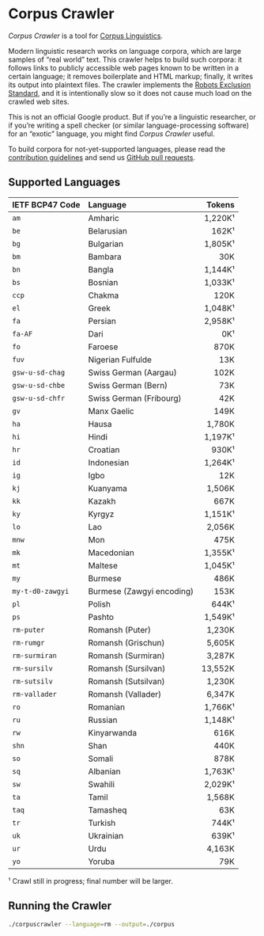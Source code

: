 # Corpus Crawler

_Corpus Crawler_ is a tool for [Corpus
Linguistics](https://en.wikipedia.org/wiki/Corpus_linguistics).

Modern linguistic research works on language corpora, which are large samples of
“real world” text.  This crawler helps to build such corpora: it follows links
to publicly accessible web pages known to be written in a certain language; it
removes boilerplate and HTML markup; finally, it writes its output into
plaintext files.  The crawler implements the [Robots Exclusion
Standard](https://en.wikipedia.org/wiki/Robots_exclusion_standard), and it is
intentionally slow so it does not cause much load on the crawled web sites.

This is not an official Google product.  But if you’re a linguistic researcher,
or if you’re writing a spell checker (or similar language-processing software)
for an “exotic” language, you might find _Corpus Crawler_ useful.

To build corpora for not-yet-supported languages, please read the
[contribution guidelines](./CONTRIBUTING.md) and send us [GitHub pull
requests](https://help.github.com/categories/collaborating-with-issues-and-pull-requests/).



## Supported Languages

| IETF BCP47 Code     | Language                     |   Tokens |
| :------------------ | :--------------------------- | -------: |
| `am`                | Amharic                      |  1,220K¹ |
| `be`                | Belarusian                   |    162K¹ |
| `bg`                | Bulgarian                    |  1,805K¹ |
| `bm`                | Bambara                      |     30K  |
| `bn`                | Bangla                       |  1,144K¹ |
| `bs`                | Bosnian                      |  1,033K¹ |
| `ccp`               | Chakma                       |    120K  |
| `el`                | Greek                        |  1,048K¹ |
| `fa`                | Persian                      |  2,958K¹ |
| `fa-AF`             | Dari                         |      0K¹ |
| `fo`                | Faroese                      |    870K  |
| `fuv`               | Nigerian Fulfulde            |     13K  |
| `gsw-u-sd-chag`     | Swiss German (Aargau)        |    102K  |
| `gsw-u-sd-chbe`     | Swiss German (Bern)          |     73K  |
| `gsw-u-sd-chfr`     | Swiss German (Fribourg)      |     42K  |
| `gv`                | Manx Gaelic                  |    149K  |
| `ha`                | Hausa                        |  1,780K  |
| `hi`                | Hindi                        |  1,197K¹ |
| `hr`                | Croatian                     |    930K¹ |
| `id`                | Indonesian                   |  1,264K¹ |
| `ig`                | Igbo                         |     12K  |
| `kj`                | Kuanyama                     |  1,506K  |
| `kk`                | Kazakh                       |    667K  |
| `ky`                | Kyrgyz                       |  1,151K¹ |
| `lo`                | Lao                          |  2,056K  |
| `mnw`               | Mon                          |    475K  |
| `mk`                | Macedonian                   |  1,355K¹ |
| `mt`                | Maltese                      |  1,045K¹ |
| `my`                | Burmese                      |    486K  |
| `my-t-d0-zawgyi`    | Burmese (Zawgyi encoding)    |    153K  |
| `pl`                | Polish                       |    644K¹ |
| `ps`                | Pashto                       |  1,549K¹ |
| `rm-puter`          | Romansh (Puter)              |  1,230K  |
| `rm-rumgr`          | Romansh (Grischun)           |  5,605K  |
| `rm-surmiran`       | Romansh (Surmiran)           |  3,287K  |
| `rm-sursilv`        | Romansh (Sursilvan)          | 13,552K  |
| `rm-sutsilv`        | Romansh (Sutsilvan)          |  1,230K  |
| `rm-vallader`       | Romansh (Vallader)           |  6,347K  |
| `ro`                | Romanian                     |  1,766K¹ |
| `ru`                | Russian                      |  1,148K¹ |
| `rw`                | Kinyarwanda                  |    616K  |
| `shn`               | Shan                         |    440K  |
| `so`                | Somali                       |    878K  |
| `sq`                | Albanian                     |  1,763K¹ |
| `sw`                | Swahili                      |  2,029K¹ |
| `ta`                | Tamil                        |  1,568K  |
| `taq`               | Tamasheq                     |     63K  |
| `tr`                | Turkish                      |    744K¹ |
| `uk`                | Ukrainian                    |    639K¹ |
| `ur`                | Urdu                         |  4,163K  |
| `yo`                | Yoruba                       |     79K  |

¹ Crawl still in progress; final number will be larger.


## Running the Crawler

```sh
./corpuscrawler --language=rm --output=./corpus
```
